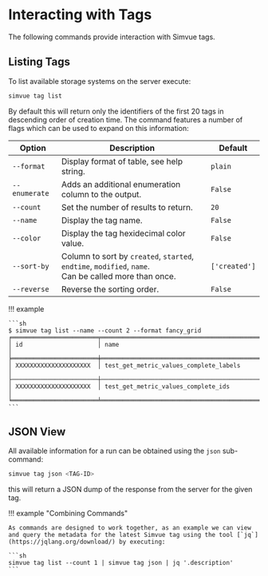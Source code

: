 # Interacting with Tags
The following commands provide interaction with Simvue tags.

## Listing Tags 

To list available storage systems on the server execute:

```sh
simvue tag list
```

By default this will return only the identifiers of the first 20 tags in descending order of creation time. The command
features a number of flags which can be used to expand on this information:

|**Option**    |**Description**|**Default**|
|------|-----------|-------|
|`--format`|Display format of table, see help string.|`plain`|
|`--enumerate`|Adds an additional enumeration column to the output.|`False`|
|`--count`|Set the number of results to return.|`20`|
|`--name`|Display the tag name.|`False`|
|`--color`|Display the tag hexidecimal color value.|`False`|
|`--sort-by`|Column to sort by `created`, `started`, `endtime`, `modified`, `name`.<br>Can be called more than once.|`['created']`|
|`--reverse`|Reverse the sorting order.|`False`|

!!! example
    
    ```sh
    $ simvue tag list --name --count 2 --format fancy_grid
    ╒════════════════════════╤════════════════════════════════════════════════════╕
    │ id                     │ name                                               │
    ╞════════════════════════╪════════════════════════════════════════════════════╡
    │ XXXXXXXXXXXXXXXXXXXXX  │ test_get_metric_values_complete_labels             │
    ├────────────────────────┼────────────────────────────────────────────────────┤
    │ XXXXXXXXXXXXXXXXXXXXX  │ test_get_metric_values_complete_ids                │
    ╘════════════════════════╧════════════════════════════════════════════════════╛
    ```
## JSON View
All available information for a run can be obtained using the `json` sub-command:

```sh
simvue tag json <TAG-ID>
```

this will return a JSON dump of the response from the server for the given tag. 

!!! example "Combining Commands"

    As commands are designed to work together, as an example we can view and query the metadata for the latest Simvue tag using the tool [`jq`](https://jqlang.org/download/) by executing:
    
    ```sh
    simvue tag list --count 1 | simvue tag json | jq '.description'
    ```
